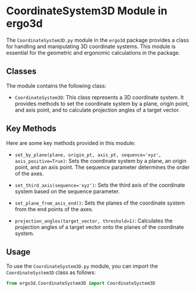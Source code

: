 # CoordinateSystem3D Module in ergo3d

The `CoordinateSystem3D.py` module in the `ergo3d` package provides a class for handling and manipulating 3D coordinate systems. This module is essential for the geometric and ergonomic calculations in the package.

## Classes

The module contains the following class:

- `CoordinateSystem3D`: This class represents a 3D coordinate system. It provides methods to set the coordinate system by a plane, origin point, and axis point, and to calculate projection angles of a target vector.

## Key Methods

Here are some key methods provided in this module:

- `set_by_plane(plane, origin_pt, axis_pt, sequence='xyz', axis_positive=True)`: Sets the coordinate system by a plane, an origin point, and an axis point. The sequence parameter determines the order of the axes.

- `set_third_axis(sequence='xyz')`: Sets the third axis of the coordinate system based on the sequence parameter.

- `set_plane_from_axis_end()`: Sets the planes of the coordinate system from the end points of the axes.

- `projection_angles(target_vector, threshold=1)`: Calculates the projection angles of a target vector onto the planes of the coordinate system.

## Usage

To use the `CoordinateSystem3D.py` module, you can import the `CoordinateSystem3D` class as follows:

```python
from ergo3d.CoordinateSystem3D import CoordinateSystem3D